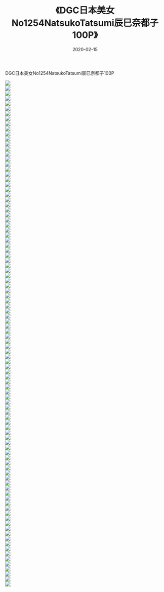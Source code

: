 ﻿---
layout: post
title:  《DGC日本美女No1254NatsukoTatsumi辰巳奈都子100P》
date:   2020-02-15
img: http://pic.660000.xyz/1:/性感/2020/DGC日本美女No1254NatsukoTatsumi辰巳奈都子100P/000.jpg
categories: [美女, 清纯, 唯美]
---

DGC日本美女No1254NatsukoTatsumi辰巳奈都子100P

  ![](http://pic.660000.xyz/1:/性感/2020/DGC日本美女No1254NatsukoTatsumi辰巳奈都子100P/001.jpg) <br> ![](http://pic.660000.xyz/1:/性感/2020/DGC日本美女No1254NatsukoTatsumi辰巳奈都子100P/002.jpg) <br> ![](http://pic.660000.xyz/1:/性感/2020/DGC日本美女No1254NatsukoTatsumi辰巳奈都子100P/003.jpg) <br> ![](http://pic.660000.xyz/1:/性感/2020/DGC日本美女No1254NatsukoTatsumi辰巳奈都子100P/004.jpg) <br> ![](http://pic.660000.xyz/1:/性感/2020/DGC日本美女No1254NatsukoTatsumi辰巳奈都子100P/005.jpg) <br> ![](http://pic.660000.xyz/1:/性感/2020/DGC日本美女No1254NatsukoTatsumi辰巳奈都子100P/006.jpg) <br> ![](http://pic.660000.xyz/1:/性感/2020/DGC日本美女No1254NatsukoTatsumi辰巳奈都子100P/007.jpg) <br> ![](http://pic.660000.xyz/1:/性感/2020/DGC日本美女No1254NatsukoTatsumi辰巳奈都子100P/008.jpg) <br> ![](http://pic.660000.xyz/1:/性感/2020/DGC日本美女No1254NatsukoTatsumi辰巳奈都子100P/009.jpg) <br> ![](http://pic.660000.xyz/1:/性感/2020/DGC日本美女No1254NatsukoTatsumi辰巳奈都子100P/010.jpg) <br> ![](http://pic.660000.xyz/1:/性感/2020/DGC日本美女No1254NatsukoTatsumi辰巳奈都子100P/011.jpg) <br> ![](http://pic.660000.xyz/1:/性感/2020/DGC日本美女No1254NatsukoTatsumi辰巳奈都子100P/012.jpg) <br> ![](http://pic.660000.xyz/1:/性感/2020/DGC日本美女No1254NatsukoTatsumi辰巳奈都子100P/013.jpg) <br> ![](http://pic.660000.xyz/1:/性感/2020/DGC日本美女No1254NatsukoTatsumi辰巳奈都子100P/014.jpg) <br> ![](http://pic.660000.xyz/1:/性感/2020/DGC日本美女No1254NatsukoTatsumi辰巳奈都子100P/015.jpg) <br> ![](http://pic.660000.xyz/1:/性感/2020/DGC日本美女No1254NatsukoTatsumi辰巳奈都子100P/016.jpg) <br> ![](http://pic.660000.xyz/1:/性感/2020/DGC日本美女No1254NatsukoTatsumi辰巳奈都子100P/017.jpg) <br> ![](http://pic.660000.xyz/1:/性感/2020/DGC日本美女No1254NatsukoTatsumi辰巳奈都子100P/018.jpg) <br> ![](http://pic.660000.xyz/1:/性感/2020/DGC日本美女No1254NatsukoTatsumi辰巳奈都子100P/019.jpg) <br> ![](http://pic.660000.xyz/1:/性感/2020/DGC日本美女No1254NatsukoTatsumi辰巳奈都子100P/020.jpg) <br> ![](http://pic.660000.xyz/1:/性感/2020/DGC日本美女No1254NatsukoTatsumi辰巳奈都子100P/021.jpg) <br> ![](http://pic.660000.xyz/1:/性感/2020/DGC日本美女No1254NatsukoTatsumi辰巳奈都子100P/022.jpg) <br> ![](http://pic.660000.xyz/1:/性感/2020/DGC日本美女No1254NatsukoTatsumi辰巳奈都子100P/023.jpg) <br> ![](http://pic.660000.xyz/1:/性感/2020/DGC日本美女No1254NatsukoTatsumi辰巳奈都子100P/024.jpg) <br> ![](http://pic.660000.xyz/1:/性感/2020/DGC日本美女No1254NatsukoTatsumi辰巳奈都子100P/025.jpg) <br> ![](http://pic.660000.xyz/1:/性感/2020/DGC日本美女No1254NatsukoTatsumi辰巳奈都子100P/026.jpg) <br> ![](http://pic.660000.xyz/1:/性感/2020/DGC日本美女No1254NatsukoTatsumi辰巳奈都子100P/027.jpg) <br> ![](http://pic.660000.xyz/1:/性感/2020/DGC日本美女No1254NatsukoTatsumi辰巳奈都子100P/028.jpg) <br> ![](http://pic.660000.xyz/1:/性感/2020/DGC日本美女No1254NatsukoTatsumi辰巳奈都子100P/029.jpg) <br> ![](http://pic.660000.xyz/1:/性感/2020/DGC日本美女No1254NatsukoTatsumi辰巳奈都子100P/030.jpg) <br> ![](http://pic.660000.xyz/1:/性感/2020/DGC日本美女No1254NatsukoTatsumi辰巳奈都子100P/031.jpg) <br> ![](http://pic.660000.xyz/1:/性感/2020/DGC日本美女No1254NatsukoTatsumi辰巳奈都子100P/032.jpg) <br> ![](http://pic.660000.xyz/1:/性感/2020/DGC日本美女No1254NatsukoTatsumi辰巳奈都子100P/033.jpg) <br> ![](http://pic.660000.xyz/1:/性感/2020/DGC日本美女No1254NatsukoTatsumi辰巳奈都子100P/034.jpg) <br> ![](http://pic.660000.xyz/1:/性感/2020/DGC日本美女No1254NatsukoTatsumi辰巳奈都子100P/035.jpg) <br> ![](http://pic.660000.xyz/1:/性感/2020/DGC日本美女No1254NatsukoTatsumi辰巳奈都子100P/036.jpg) <br> ![](http://pic.660000.xyz/1:/性感/2020/DGC日本美女No1254NatsukoTatsumi辰巳奈都子100P/037.jpg) <br> ![](http://pic.660000.xyz/1:/性感/2020/DGC日本美女No1254NatsukoTatsumi辰巳奈都子100P/038.jpg) <br> ![](http://pic.660000.xyz/1:/性感/2020/DGC日本美女No1254NatsukoTatsumi辰巳奈都子100P/039.jpg) <br> ![](http://pic.660000.xyz/1:/性感/2020/DGC日本美女No1254NatsukoTatsumi辰巳奈都子100P/040.jpg) <br> ![](http://pic.660000.xyz/1:/性感/2020/DGC日本美女No1254NatsukoTatsumi辰巳奈都子100P/041.jpg) <br> ![](http://pic.660000.xyz/1:/性感/2020/DGC日本美女No1254NatsukoTatsumi辰巳奈都子100P/042.jpg) <br> ![](http://pic.660000.xyz/1:/性感/2020/DGC日本美女No1254NatsukoTatsumi辰巳奈都子100P/043.jpg) <br> ![](http://pic.660000.xyz/1:/性感/2020/DGC日本美女No1254NatsukoTatsumi辰巳奈都子100P/044.jpg) <br> ![](http://pic.660000.xyz/1:/性感/2020/DGC日本美女No1254NatsukoTatsumi辰巳奈都子100P/045.jpg) <br> ![](http://pic.660000.xyz/1:/性感/2020/DGC日本美女No1254NatsukoTatsumi辰巳奈都子100P/046.jpg) <br> ![](http://pic.660000.xyz/1:/性感/2020/DGC日本美女No1254NatsukoTatsumi辰巳奈都子100P/047.jpg) <br> ![](http://pic.660000.xyz/1:/性感/2020/DGC日本美女No1254NatsukoTatsumi辰巳奈都子100P/048.jpg) <br> ![](http://pic.660000.xyz/1:/性感/2020/DGC日本美女No1254NatsukoTatsumi辰巳奈都子100P/049.jpg) <br> ![](http://pic.660000.xyz/1:/性感/2020/DGC日本美女No1254NatsukoTatsumi辰巳奈都子100P/050.jpg) <br> ![](http://pic.660000.xyz/1:/性感/2020/DGC日本美女No1254NatsukoTatsumi辰巳奈都子100P/051.jpg) <br> ![](http://pic.660000.xyz/1:/性感/2020/DGC日本美女No1254NatsukoTatsumi辰巳奈都子100P/052.jpg) <br> ![](http://pic.660000.xyz/1:/性感/2020/DGC日本美女No1254NatsukoTatsumi辰巳奈都子100P/053.jpg) <br> ![](http://pic.660000.xyz/1:/性感/2020/DGC日本美女No1254NatsukoTatsumi辰巳奈都子100P/054.jpg) <br> ![](http://pic.660000.xyz/1:/性感/2020/DGC日本美女No1254NatsukoTatsumi辰巳奈都子100P/055.jpg) <br> ![](http://pic.660000.xyz/1:/性感/2020/DGC日本美女No1254NatsukoTatsumi辰巳奈都子100P/056.jpg) <br> ![](http://pic.660000.xyz/1:/性感/2020/DGC日本美女No1254NatsukoTatsumi辰巳奈都子100P/057.jpg) <br> ![](http://pic.660000.xyz/1:/性感/2020/DGC日本美女No1254NatsukoTatsumi辰巳奈都子100P/058.jpg) <br> ![](http://pic.660000.xyz/1:/性感/2020/DGC日本美女No1254NatsukoTatsumi辰巳奈都子100P/059.jpg) <br> ![](http://pic.660000.xyz/1:/性感/2020/DGC日本美女No1254NatsukoTatsumi辰巳奈都子100P/060.jpg) <br> ![](http://pic.660000.xyz/1:/性感/2020/DGC日本美女No1254NatsukoTatsumi辰巳奈都子100P/061.jpg) <br> ![](http://pic.660000.xyz/1:/性感/2020/DGC日本美女No1254NatsukoTatsumi辰巳奈都子100P/062.jpg) <br> ![](http://pic.660000.xyz/1:/性感/2020/DGC日本美女No1254NatsukoTatsumi辰巳奈都子100P/063.jpg) <br> ![](http://pic.660000.xyz/1:/性感/2020/DGC日本美女No1254NatsukoTatsumi辰巳奈都子100P/064.jpg) <br> ![](http://pic.660000.xyz/1:/性感/2020/DGC日本美女No1254NatsukoTatsumi辰巳奈都子100P/065.jpg) <br> ![](http://pic.660000.xyz/1:/性感/2020/DGC日本美女No1254NatsukoTatsumi辰巳奈都子100P/066.jpg) <br> ![](http://pic.660000.xyz/1:/性感/2020/DGC日本美女No1254NatsukoTatsumi辰巳奈都子100P/067.jpg) <br> ![](http://pic.660000.xyz/1:/性感/2020/DGC日本美女No1254NatsukoTatsumi辰巳奈都子100P/068.jpg) <br> ![](http://pic.660000.xyz/1:/性感/2020/DGC日本美女No1254NatsukoTatsumi辰巳奈都子100P/069.jpg) <br> ![](http://pic.660000.xyz/1:/性感/2020/DGC日本美女No1254NatsukoTatsumi辰巳奈都子100P/070.jpg) <br> ![](http://pic.660000.xyz/1:/性感/2020/DGC日本美女No1254NatsukoTatsumi辰巳奈都子100P/071.jpg) <br> ![](http://pic.660000.xyz/1:/性感/2020/DGC日本美女No1254NatsukoTatsumi辰巳奈都子100P/072.jpg) <br> ![](http://pic.660000.xyz/1:/性感/2020/DGC日本美女No1254NatsukoTatsumi辰巳奈都子100P/073.jpg) <br> ![](http://pic.660000.xyz/1:/性感/2020/DGC日本美女No1254NatsukoTatsumi辰巳奈都子100P/074.jpg) <br> ![](http://pic.660000.xyz/1:/性感/2020/DGC日本美女No1254NatsukoTatsumi辰巳奈都子100P/075.jpg) <br> ![](http://pic.660000.xyz/1:/性感/2020/DGC日本美女No1254NatsukoTatsumi辰巳奈都子100P/076.jpg) <br> ![](http://pic.660000.xyz/1:/性感/2020/DGC日本美女No1254NatsukoTatsumi辰巳奈都子100P/077.jpg) <br> ![](http://pic.660000.xyz/1:/性感/2020/DGC日本美女No1254NatsukoTatsumi辰巳奈都子100P/078.jpg) <br> ![](http://pic.660000.xyz/1:/性感/2020/DGC日本美女No1254NatsukoTatsumi辰巳奈都子100P/079.jpg) <br> ![](http://pic.660000.xyz/1:/性感/2020/DGC日本美女No1254NatsukoTatsumi辰巳奈都子100P/080.jpg) <br> ![](http://pic.660000.xyz/1:/性感/2020/DGC日本美女No1254NatsukoTatsumi辰巳奈都子100P/081.jpg) <br> ![](http://pic.660000.xyz/1:/性感/2020/DGC日本美女No1254NatsukoTatsumi辰巳奈都子100P/082.jpg) <br> ![](http://pic.660000.xyz/1:/性感/2020/DGC日本美女No1254NatsukoTatsumi辰巳奈都子100P/083.jpg) <br> ![](http://pic.660000.xyz/1:/性感/2020/DGC日本美女No1254NatsukoTatsumi辰巳奈都子100P/084.jpg) <br> ![](http://pic.660000.xyz/1:/性感/2020/DGC日本美女No1254NatsukoTatsumi辰巳奈都子100P/085.jpg) <br> ![](http://pic.660000.xyz/1:/性感/2020/DGC日本美女No1254NatsukoTatsumi辰巳奈都子100P/086.jpg) <br> ![](http://pic.660000.xyz/1:/性感/2020/DGC日本美女No1254NatsukoTatsumi辰巳奈都子100P/087.jpg) <br> ![](http://pic.660000.xyz/1:/性感/2020/DGC日本美女No1254NatsukoTatsumi辰巳奈都子100P/088.jpg) <br> ![](http://pic.660000.xyz/1:/性感/2020/DGC日本美女No1254NatsukoTatsumi辰巳奈都子100P/089.jpg) <br> ![](http://pic.660000.xyz/1:/性感/2020/DGC日本美女No1254NatsukoTatsumi辰巳奈都子100P/090.jpg) <br> ![](http://pic.660000.xyz/1:/性感/2020/DGC日本美女No1254NatsukoTatsumi辰巳奈都子100P/091.jpg) <br> ![](http://pic.660000.xyz/1:/性感/2020/DGC日本美女No1254NatsukoTatsumi辰巳奈都子100P/092.jpg) <br> ![](http://pic.660000.xyz/1:/性感/2020/DGC日本美女No1254NatsukoTatsumi辰巳奈都子100P/093.jpg) <br> ![](http://pic.660000.xyz/1:/性感/2020/DGC日本美女No1254NatsukoTatsumi辰巳奈都子100P/094.jpg) <br> ![](http://pic.660000.xyz/1:/性感/2020/DGC日本美女No1254NatsukoTatsumi辰巳奈都子100P/095.jpg) <br> ![](http://pic.660000.xyz/1:/性感/2020/DGC日本美女No1254NatsukoTatsumi辰巳奈都子100P/096.jpg) <br> ![](http://pic.660000.xyz/1:/性感/2020/DGC日本美女No1254NatsukoTatsumi辰巳奈都子100P/097.jpg) <br> ![](http://pic.660000.xyz/1:/性感/2020/DGC日本美女No1254NatsukoTatsumi辰巳奈都子100P/098.jpg) <br> ![](http://pic.660000.xyz/1:/性感/2020/DGC日本美女No1254NatsukoTatsumi辰巳奈都子100P/099.jpg) <br> ![](http://pic.660000.xyz/1:/性感/2020/DGC日本美女No1254NatsukoTatsumi辰巳奈都子100P/100.jpg) <br>
